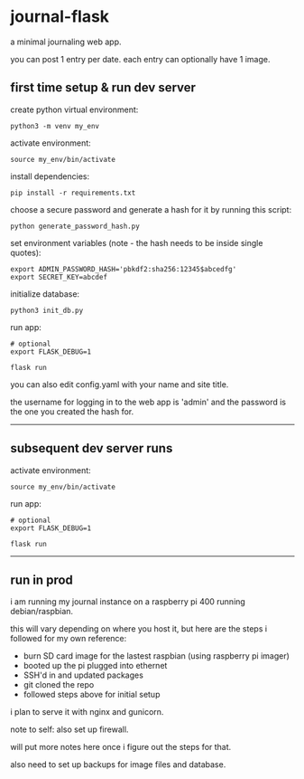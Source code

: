 # journal-flask

a minimal journaling web app.

you can post 1 entry per date. each entry can optionally have 1 image.

## first time setup & run dev server

create python virtual environment:
```
python3 -m venv my_env
```

activate environment:
```
source my_env/bin/activate
```

install dependencies:
```
pip install -r requirements.txt
```

choose a secure password and generate a hash for it by running this script:
```
python generate_password_hash.py
```

set environment variables (note - the hash needs to be inside single quotes):
```
export ADMIN_PASSWORD_HASH='pbkdf2:sha256:12345$abcedfg'
export SECRET_KEY=abcdef
```

initialize database:
```
python3 init_db.py
```

run app:
```
# optional
export FLASK_DEBUG=1

flask run
```

you can also edit config.yaml with your name and site title.

the username for logging in to the web app is 'admin' and the password is the one you created the hash for.

---

## subsequent dev server runs

activate environment:
```
source my_env/bin/activate
```

run app:
```
# optional
export FLASK_DEBUG=1

flask run
```

---

## run in prod

i am running my journal instance on a raspberry pi 400 running debian/raspbian.

this will vary depending on where you host it, but here are the steps i followed for my own reference:
- burn SD card image for the lastest raspbian (using raspberry pi imager)
- booted up the pi plugged into ethernet
- SSH'd in and updated packages
- git cloned the repo
- followed steps above for initial setup

i plan to serve it with nginx and gunicorn.

note to self: also set up firewall.

will put more notes here once i figure out the steps for that.

also need to set up backups for image files and database.